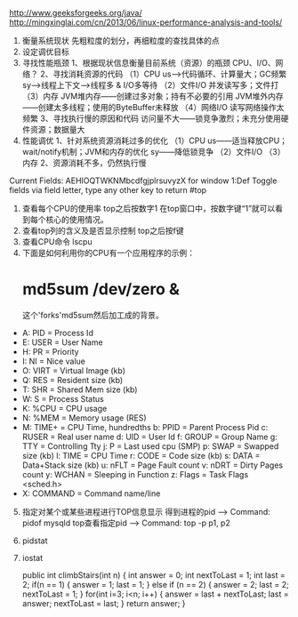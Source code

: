http://www.geeksforgeeks.org/java/
http://mingxinglai.com/cn/2013/06/linux-performance-analysis-and-tools/
1. 衡量系统现状
  先粗粒度的划分，再细粒度的查找具体的点
2. 设定调优目标
3. 寻找性能瓶颈
  1、根据现状信息衡量目前系统（资源）的瓶颈
    CPU、I/O、网络？
  2、寻找消耗资源的代码
    （1）CPU
        us——>代码循环、计算量大；GC频繁
        sy——>线程上下文——>线程多 & I/O多等待
    （2）文件I/O
        并发读写多；文件打
    （3）内存
        JVM堆内存——创建过多对象；持有不必要的引用
        JVM堆外内存——创建太多线程；使用的ByteBuffer未释放
    （4）网络I/O
        读写网络操作太频繁
  3、寻找执行慢的原因和代码
    访问量不大——锁竞争激烈；未充分使用硬件资源；数据量大
4. 性能调优
  1、针对系统资源消耗过多的优化
    （1）CPU
        us——适当释放CPU；wait/notify机制；JVM和内存的优化
        sy——降低锁竞争
    （2）文件I/O
    （3）内存
  2、资源消耗不多，仍然执行慢

Current Fields:  AEHIOQTWKNMbcdfgjplrsuvyzX  for window 1:Def
Toggle fields via field letter, type any other key to return 
#top 
1. 查看每个CPU的使用率
  top之后按数字1
  在top窗口中，按数字键“1”就可以看到每个核心的使用情况。
2. 查看top列的含义及是否显示控制
  top之后按f键
3. 查看CPU命令
  lscpu
4. 下面是如何利用你的CPU有一个应用程序的示例：
    # md5sum /dev/zero &
    这个'forks'md5sum然后加工成的背景。
* A: PID        = Process Id
* E: USER       = User Name
* H: PR         = Priority
* I: NI         = Nice value
* O: VIRT       = Virtual Image (kb)
* Q: RES        = Resident size (kb)
* T: SHR        = Shared Mem size (kb)
* W: S          = Process Status
* K: %CPU       = CPU usage
* N: %MEM       = Memory usage (RES)
* M: TIME+      = CPU Time, hundredths
  b: PPID       = Parent Process Pid
  c: RUSER      = Real user name
  d: UID        = User Id
  f: GROUP      = Group Name
  g: TTY        = Controlling Tty
  j: P          = Last used cpu (SMP)
  p: SWAP       = Swapped size (kb)
  l: TIME       = CPU Time
  r: CODE       = Code size (kb)
  s: DATA       = Data+Stack size (kb)
  u: nFLT       = Page Fault count
  v: nDRT       = Dirty Pages count
  y: WCHAN      = Sleeping in Function
  z: Flags      = Task Flags <sched.h>
* X: COMMAND    = Command name/line
5. 指定对某个或某些进程进行TOP信息显示
  得到进程的pid ——>  Command: pidof mysqld
  top查看指定pid ——> Command: top -p p1, p2
6. pidstat
7. iostat


    public int climbStairs(int n) {
        int answer = 0;
        int nextToLast = 1;
        int last = 2;
        if(n == 1) {
            answer = 1;
            last = 1;
        } else if (n == 2) {
            answer = 2;
            last = 2;
            nextToLast = 1;
        }
        for(int i=3; i<n; i++) {
            answer = last + nextToLast;
            last = answer;
            nextToLast = last;
        }
        return answer;
    }
